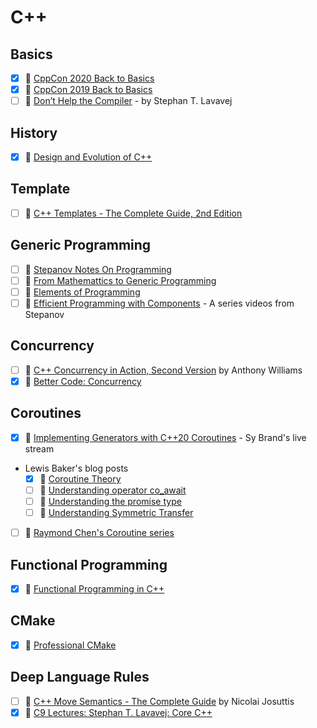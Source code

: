 # C++

## Basics
- [x] 🎥 [CppCon 2020 Back to Basics](https://www.youtube.com/playlist?list=PLHTh1InhhwT5o3GwbFYy3sR7HDNRA353e)
- [x] 🎥 [CppCon 2019 Back to Basics](https://www.youtube.com/playlist?list=PLHTh1InhhwT4CTnVjJqnAKeMfGzOWjsRa)
- [ ] 🎥 [Don’t Help the Compiler](https://channel9.msdn.com/Events/GoingNative/2013/Don-t-Help-the-Compiler) - by Stephan T. Lavavej

## History
- [x] 📘 [Design and Evolution of C++](https://www.amazon.com/Design-Evolution-C-Bjarne-Stroustrup/dp/0201543303)

## Template
- [ ] 📘 [C++ Templates - The Complete Guide, 2nd Edition](http://www.tmplbook.com/)

## Generic Programming
- [ ] 📘 [Stepanov Notes On Programming](http://stepanovpapers.com/notes.pdf)
- [ ] 📘 [From Mathemattics to Generic Programming](https://www.fm2gp.com/)
- [ ] 📘 [Elements of Programming](http://elementsofprogramming.com/)
- [ ] 🎥 [Efficient Programming with Components](https://www.youtube.com/watch?v=aIHAEYyoTUc&list=PLHxtyCq_WDLXryyw91lahwdtpZsmo4BGD) - A series videos from Stepanov

## Concurrency
- [ ] 📘 [C++ Concurrency in Action, Second Version](https://www.manning.com/books/c-plus-plus-concurrency-in-action-second-edition) by Anthony Williams
- [x] 🎥 [Better Code: Concurrency](https://www.youtube.com/watch?v=zULU6Hhp42w)

## Coroutines
- [x] 🎥 [Implementing Generators with C++20 Coroutines](https://youtu.be/D0snE2-BOwM) - Sy Brand's live stream
- Lewis Baker's blog posts
  - [x] 🔗 [Coroutine Theory](https://lewissbaker.github.io/2017/09/25/coroutine-theory)
  - [ ] 🔗 [Understanding operator co_await](https://lewissbaker.github.io/2017/11/17/understanding-operator-co-await)
  - [ ] 🔗 [Understanding the promise type](https://lewissbaker.github.io/2018/09/05/understanding-the-promise-type)
  - [ ] 🔗 [Understanding Symmetric Transfer](https://lewissbaker.github.io/2020/05/11/understanding_symmetric_transfer)
- [ ] 🔗 [Raymond Chen's Coroutine series](https://devblogs.microsoft.com/oldnewthing/20210504-01/?p=105178)


## Functional Programming
- [x] 📘 [Functional Programming in C++](https://www.manning.com/books/functional-programming-in-c-plus-plus)

## CMake
- [x] 📘 [Professional CMake](https://crascit.com/professional-cmake/)

## Deep Language Rules
- [ ] 📘 [C++ Move Semantics - The Complete Guide](https://leanpub.com/cppmove) by Nicolai Josuttis
- [x] 🎥 [C9 Lectures: Stephan T. Lavavej: Core C++](https://www.youtube.com/playlist?list=PL4did1f0vtiwJCpw8MOV9tBYKh9izSlDz)
